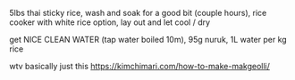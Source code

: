 5lbs thai sticky rice, wash and soak for a good bit (couple hours), rice cooker with white rice option, lay out and let cool / dry

get NICE CLEAN WATER (tap water boiled 10m), 95g nuruk, 1L water per kg rice

wtv basically just this
https://kimchimari.com/how-to-make-makgeolli/
